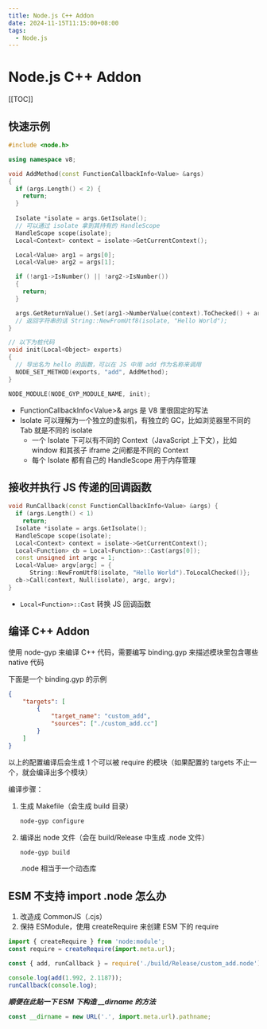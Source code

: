 ```yaml
---
title: Node.js C++ Addon
date: 2024-11-15T11:15:00+08:00
tags:
  - Node.js
---
```


# Node.js C++ Addon

[[TOC]]

## 快速示例

```cpp
#include <node.h>

using namespace v8;

void AddMethod(const FunctionCallbackInfo<Value> &args)
{
  if (args.Length() < 2) {
    return;
  }
  
  Isolate *isolate = args.GetIsolate();
  // 可以通过 isolate 拿到其持有的 HandleScope
  HandleScope scope(isolate);
  Local<Context> context = isolate->GetCurrentContext();

  Local<Value> arg1 = args[0];
  Local<Value> arg2 = args[1];

  if (!arg1->IsNumber() || !arg2->IsNumber())
  {
    return;
  }

  args.GetReturnValue().Set(arg1->NumberValue(context).ToChecked() + arg2->NumberValue(context).ToChecked());
  // 返回字符串的话 String::NewFromUtf8(isolate, "Hello World");
}

// 以下为桩代码
void init(Local<Object> exports)
{
  // 导出名为 hello 的函数，可以在 JS 中用 add 作为名称来调用
  NODE_SET_METHOD(exports, "add", AddMethod);
}

NODE_MODULE(NODE_GYP_MODULE_NAME, init);
```

- FunctionCallbackInfo&lt;Value&gt;& args 是 V8 里很固定的写法
- Isolate 可以理解为一个独立的虚拟机，有独立的 GC，比如浏览器里不同的 Tab 就是不同的 isolate
  - 一个 Isolate 下可以有不同的 Context（JavaScript 上下文），比如 window 和其孩子 iframe 之间都是不同的 Context
  - 每个 Isolate 都有自己的 HandleScope 用于内存管理

## 接收并执行 JS 传递的回调函数


```cpp
void RunCallback(const FunctionCallbackInfo<Value> &args) {
  if (args.Length() < 1)
    return;
  Isolate *isolate = args.GetIsolate();
  HandleScope scope(isolate);
  Local<Context> context = isolate->GetCurrentContext();
  Local<Function> cb = Local<Function>::Cast(args[0]);
  const unsigned int argc = 1;
  Local<Value> argv[argc] = {
      String::NewFromUtf8(isolate, "Hello World").ToLocalChecked()};
  cb->Call(context, Null(isolate), argc, argv);
}
```

- `Local<Function>::Cast` 转换 JS 回调函数

## 编译 C++ Addon

使用 node-gyp 来编译 C++ 代码，需要编写 binding.gyp 来描述模块里包含哪些 native 代码

下面是一个 binding.gyp 的示例

```json
{
    "targets": [
        {
            "target_name": "custom_add",
            "sources": ["./custom_add.cc"]
        }
    ]
}
```


以上的配置编译后会生成 1 个可以被 require 的模块（如果配置的 targets 不止一个，就会编译出多个模块）

编译步骤：

1. 生成 Makefile（会生成 build 目录）

    ```bash
    node-gyp configure
    ```

2. 编译出 node 文件（会在 build/Release 中生成 .node 文件）

    ```bash
    node-gyp build
    ```

    .node 相当于一个动态库

## ESM 不支持 import .node 怎么办

1. 改造成 CommonJS（.cjs）
2. 保持 ESModule，使用 createRequire 来创建 ESM 下的 require

```js
import { createRequire } from 'node:module';
const require = createRequire(import.meta.url);

const { add, runCallback } = require('./build/Release/custom_add.node');

console.log(add(1.992, 2.1187));
runCallback(console.log);
```
***顺便在此贴一下 ESM 下构造 __dirname 的方法***

```js
const __dirname = new URL('.', import.meta.url).pathname;
```
